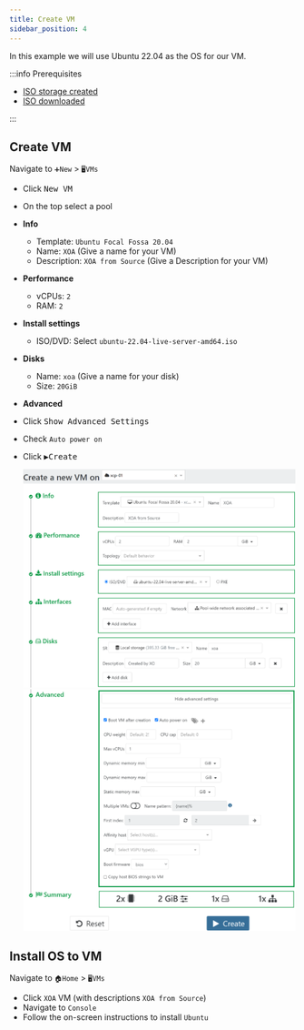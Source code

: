 ```yaml
---
title: Create VM
sidebar_position: 4
---
```


In this example we will use Ubuntu 22.04 as the OS for our VM.

:::info Prerequisites

- [ISO storage created](./create-iso-storage#create-iso-storage-in-xoa)
- [ISO downloaded](./create-iso-storage#download-iso)

:::

## Create VM

Navigate to `➕New` > `🖥️VMs`

- Click <kbd>New VM</kbd>
- On the top select a pool
- **Info**
  - Template: `Ubuntu Focal Fossa 20.04`
  - Name: `XOA` (Give a name for your VM)
  - Description: `XOA from Source` (Give a Description for your VM)
- **Performance**
  - vCPUs: `2`
  - RAM: `2`
- **Install settings**
  - ISO/DVD: Select `ubuntu-22.04-live-server-amd64.iso`
- **Disks**
  - Name: `xoa` (Give a name for your disk)
  - Size: `20GiB`
- **Advanced**
- Click <kbd>Show Advanced Settings</kbd>
- Check `Auto power on`
- Click <kbd>▶️Create</kbd>

  ![xoa-source-vm1](img/xoa-source-vm1.png)
  ![xoa-source-vm2](img/xoa-source-vm2.png)

## Install OS to VM

Navigate to `🏠Home` > `🖥️VMs`

- Click `XOA` VM (with descriptions `XOA from Source`)
- Navigate to `Console`
- Follow the on-screen instructions to install `Ubuntu`
